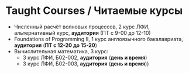 # Taught Courses / Читаемые курсы
- Численный расчёт волновых процессов, 2 курс ЛФИ, альтернативный курс, **аудитория** (ПТ с 9-00 до 12-10)
- Foundations of Programming II, 1 курс англоязычного бакалавриата, **аудитория** (**ПТ с 12-20 до 15-20**)
- Вычислительная математика, 3 курс:
  - 3 курс ЛФИ, Б02-002, **аудитория** (**день и время**)
  - 3 курс ЛФИ, Б02-003, **аудитория** (**день и время**))
